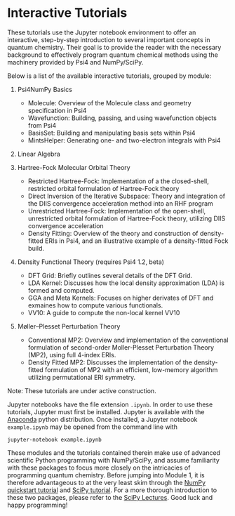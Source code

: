 Interactive Tutorials
=====================

These tutorials use the Jupyter notebook environment to offer an interactive,
step-by-step introduction to several important concepts in quantum chemistry.
Their goal is to provide the reader with the necessary background to
effectively program quantum chemical methods using the machinery provided by
Psi4 and NumPy/SciPy.  

Below is a list of the available interactive tutorials, grouped by module:

1. Psi4NumPy Basics
    * Molecule: Overview of the Molecule class and geometry specification in Psi4
    * Wavefunction: Building, passing, and using wavefunction objects from Psi4
    * BasisSet: Building and manipulating basis sets within Psi4
    * MintsHelper: Generating one- and two-electron integrals with Psi4

2. Linear Algebra

3. Hartree-Fock Molecular Orbital Theory
    * Restricted Hartree-Fock: Implementation of a the closed-shell, restricted orbital formulation of Hartree-Fock theory
    * Direct Inversion of the Iterative Subspace: Theory and integration of the DIIS convergence acceleration method into an RHF program
    * Unrestricted Hartree-Fock: Implementation of the open-shell, unrestricted orbital formulation of Hartree-Fock theory, utilizing DIIS convergence acceleration
    * Density Fitting: Overview of the theory and construction of density-fitted ERIs in Psi4, and an illustrative example of a density-fitted Fock build.

4. Density Functional Theory (requires Psi4 1.2, beta)
    * DFT Grid: Briefly outlines several details of the DFT Grid.
    * LDA Kernel: Discusses how the local density approximation (LDA) is formed and computed.
    * GGA and Meta Kernels: Focuses on higher derivates of DFT and exmaines how to compute various functionals.
    * VV10: A guide to compute the non-local kernel VV10

5. Møller–Plesset Perturbation Theory 
    * Conventional MP2: Overview and implementation of the conventional formulation of second-order Moller-Plesset Perturbation Theory (MP2), using full 4-index ERIs.
    * Density Fitted MP2: Discusses the implementation of the density-fitted formulation of MP2 with an efficient, low-memory algorithm utilizing permutational ERI symmetry.


Note: These tutorials are under active construction.

Jupyter notebooks have the file extension `.ipynb`.  In order to use these
tutorials, Jupyter must first be installed.  Jupyter is available with the
[Anaconda](https://www.continuum.io/downloads) python distribution.  Once
installed, a Jupyter notebook `example.ipynb` may be opened from the command
line with
```
jupyter-notebook example.ipynb
```

These modules and the tutorials contained therein make use of advanced
scientific Python programming with NumPy/SciPy, and assume familiarity with
these packages to focus more closely on the intricacies of programming quantum
chemistry.  Before jumping into Module 1, it is therefore advantageous to at
the very least skim through the [NumPy quickstart tutorial](https://docs.scipy.org/doc/numpy-dev/user/quickstart.html) and 
[SciPy tutorial](https://docs.scipy.org/doc/scipy/reference/tutorial/index.html).  For a
more thorough introduction to these two packages, please refer to the [SciPy
Lectures](http://www.scipy-lectures.org/).  Good luck and happy
programming!
